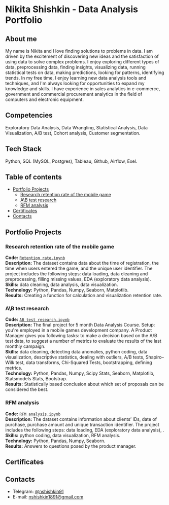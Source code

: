 # Nikita Shishkin - Data Analysis Portfolio

## About me
My name is Nikita and I love finding solutions to problems in data.
I am driven by the excitement of discovering new ideas and the satisfaction of using data to solve complex problems.
I enjoy exploring different types of data, preprocessing data, finding insights, visualizing data, running statistical tests on data, making predictions, looking for patterns, identifying trends.
In my free time, I enjoy learning new data analysis tools and techniques, and I'm always looking for opportunities to expand my knowledge and skills.
I have experience in sales analytics in e-commerce, government and commercial procurement analytics in the field of computers and electronic equipment.

## Competencies
Exploratory Data Analysis, Data Wrangling, Statistical Analysis, Data Visualization, А/В test, Cohort analysis, Customer segmentation.

## Tech Stack
Python, SQL (MySQL, Postgres), Tableau, Github, Airflow, Exel.

## Table of contents
- [Portfolio Projects](#portfolio-projects)
    + [Research retention rate of the mobile game](https://github.com/NikSh1891/NikSh1891/blob/main/Retention%20rate.ipynb)
    + [A\B test research](https://github.com/NikSh1891/NikSh1891/blob/main/AB%20test%20research.ipynb)
    + [RFM analysis](https://github.com/NikSh1891/NikSh1891/blob/main/RFM_analysis.ipynb)
- [Certificates](#certificates)
- [Contacts](#contacts)

## Portfolio Projects
### Research retention rate of the mobile game
**Code:** [`Retention rate.ipynb`](https://github.com/NikSh1891/NikSh1891/blob/main/Retention%20rate.ipynb)    
**Description:** The dataset contains data about the time of registration, the time when users entered the game, and the unique user identifier. The project includes the following steps: data loading, data cleaning and preprocessing, filling missing values, EDA (exploratory data analysis).
**Skills:** data cleaning, data analysis, data visualization.  
**Technology:** Python, Pandas, Numpy, Seaborn, Matplotlib.  
**Results:** Creating a function for calculation and visualization retention rate.

### A\B test research
**Code:** [`AB test research.ipynb`](https://github.com/nktnlx/data_analysis_course/blob/main/37_final_project/final_project.ipynb)      
**Description:** The final project for 5 month Data Analysis Course. Setup: you're employed in a mobile games development company. A Product Manager gives you following tasks: to make a decision based on the A/B test data, to suggest a number of metrics to evaluate the results of the last monthly campaign.   
**Skills:** data cleaning, detecting data anomalies, python coding, data visualization, descriptive statistics, dealing with outliers, A/B tests, Shapiro–Wilk test, data transforms, Chi-Squared Tests, bootstrapping, defining metrics.    
**Technology:** Python, Pandas, Numpy, Scipy Stats, Seaborn, Matplotlib, Statsmodels Stats, Bootstrap.     
**Results:** Statistically based conclusion about which set of proposals can be considered the best.

### RFM analysis
**Code:** [`RFM analysis.ipynb`](https://github.com/NikSh1891/NikSh1891/blob/main/RFM_analysis.ipynb)      
**Description:** The dataset contains information about clients’ IDs, date of purchase, purchase amount and unique transaction identifier. The project includes the following steps: data loading, EDA (exploratory data analysis), .   
**Skills:** python coding, data visualization, RFM analysis.    
**Technology:** Python, Pandas, Numpy, Seaborn.     
**Results:** Answers to questions posed by the product manager. 


## Certificates

## Contacts
- Telegram: [@nshishkin91](https://t.me/nshishkin91)
- E-mail: nshishkin1891@gmail.com

<!---
NikSh1891/NikSh1891 is a ✨ special ✨ repository because its `README.md` (this file) appears on your GitHub profile.
You can click the Preview link to take a look at your changes.
--->
